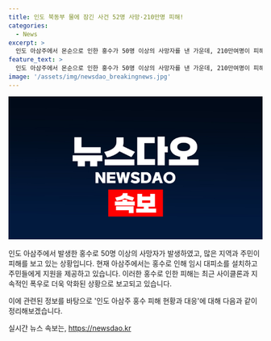 ```yaml
---
title: 인도 북동부 물에 잠긴 사건 52명 사망·210만명 피해!
categories:
  - News
excerpt: >
  인도 아삼주에서 몬순으로 인한 홍수가 50명 이상의 사망자를 낸 가운데, 210만여명이 피해를 입었다. 35개 지역 중 29개에서 홍수 피해가 발생했으며, 브라마푸트라강을 비롯한 여러 강의 수위가 위험 수준을 초과하는 상황이다. 재난 당국은 수많은 대피소를 마련하고 주민들에게 지원을 제공하고 있다. 인도 기상청은 아삼주와 인근 3개 주에 홍수 경보를 발령했으며, 매체들은 올해의 홍수 피해가 지난해보다 더욱 치명적이라고 전하고 있다. (사진=)
feature_text: >
  인도 아삼주에서 몬순으로 인한 홍수가 50명 이상의 사망자를 낸 가운데, 210만여명이 피해를 입었다. 35개 지역 중 29개에서 홍수 피해가 발생했으며, 브라마푸트라강을 비롯한 여러 강의 수위가 위험 수준을 초과하는 상황이다. 재난 당국은 수많은 대피소를 마련하고 주민들에게 지원을 제공하고 있다. 인도 기상청은 아삼주와 인근 3개 주에 홍수 경보를 발령했으며, 매체들은 올해의 홍수 피해가 지난해보다 더욱 치명적이라고 전하고 있다. (사진=)
image: '/assets/img/newsdao_breakingnews.jpg'
---
```


<p><img src="/assets/img/newsdao_breakingnews.jpg" alt="bookingtag 속보" /></p>

<p>인도 아삼주에서 발생한 홍수로 50명 이상의 사망자가 발생하였고, 많은 지역과 주민이 피해를 보고 있는 상황입니다. 현재 아삼주에서는 홍수로 인해 임시 대피소를 설치하고 주민들에게 지원을 제공하고 있습니다. 이러한 홍수로 인한 피해는 최근 사이클론과 지속적인 폭우로 더욱 악화된 상황으로 보고되고 있습니다.</p>

<p>이에 관련된 정보를 바탕으로 '인도 아삼주 홍수 피해 현황과 대응'에 대해 다음과 같이 정리해보겠습니다.</p>
실시간 뉴스 속보는, <a href="https://newsdao.kr" rel="dofollow">https://newsdao.kr</a>


